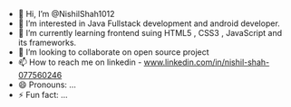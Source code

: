 - 👋 Hi, I’m @NishilShah1012
- 👀 I’m interested in Java Fullstack development and android developer.
- 🌱 I’m currently learning frontend suing HTML5 , CSS3 , JavaScript and its frameworks.
- 💞️ I’m looking to collaborate on open source project
- 📫 How to reach me on linkedin - www.linkedin.com/in/nishil-shah-077560246 
- 😄 Pronouns: ...
- ⚡ Fun fact: ...

<!---
NishilShah1012/NishilShah1012 is a ✨ special ✨ repository because its `README.md` (this file) appears on your GitHub profile.
You can click the Preview link to take a look at your changes.
--->
